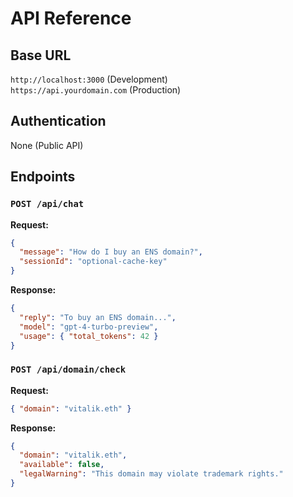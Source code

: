 # API Reference

## Base URL
`http://localhost:3000` (Development)  
`https://api.yourdomain.com` (Production)

## Authentication
None (Public API)

## Endpoints

### `POST /api/chat`
**Request:**
```json
{
  "message": "How do I buy an ENS domain?",
  "sessionId": "optional-cache-key"
}
```

**Response:**
```json
{
  "reply": "To buy an ENS domain...",
  "model": "gpt-4-turbo-preview",
  "usage": { "total_tokens": 42 }
}
```

### `POST /api/domain/check`
**Request:**
```json
{ "domain": "vitalik.eth" }
```

**Response:**
```json
{
  "domain": "vitalik.eth",
  "available": false,
  "legalWarning": "This domain may violate trademark rights."
}
```